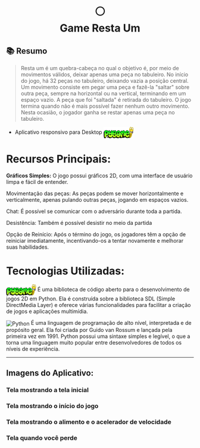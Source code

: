 <h1 align="center">
⚪<br>Game Resta Um
</h1>

## 📚 Resumo

> Resta um é um quebra-cabeça no qual o objetivo é, por meio de movimentos válidos, deixar apenas uma peça no tabuleiro. No início do jogo, há 32 peças no tabuleiro, deixando vazia a posição central. Um movimento consiste em pegar uma peça e fazê-la "saltar" sobre outra peça, sempre na horizontal ou na vertical, terminando em um espaço vazio. A peça que foi "saltada" é retirada do tabuleiro. O jogo termina quando não é mais possível fazer nenhum outro movimento. Nesta ocasião, o jogador ganha se restar apenas uma peça no tabuleiro.

- Aplicativo responsivo para Desktop <img align="center" alt="Android" height="30" width="80" src="https://github.com/MateusMaccos/SnakeGame/blob/main/images/pygame_logo.png">

# Recursos Principais:

**Gráficos Simples:** O jogo possui gráficos 2D, com uma interface de usuário limpa e fácil de entender.

Movimentação das peças: As peças podem se mover horizontalmente e verticalmente, apenas pulando outras peças, jogando em espaços vazios.

Chat: É possível se comunicar com o adversário durante toda a partida.

Desistência: Também é possível desistir no meio da partida

Opção de Reinício: Após o término do jogo, os jogadores têm a opção de reiniciar imediatamente, incentivando-os a tentar novamente e melhorar suas habilidades.

# Tecnologias Utilizadas:

<img align="center" alt="Pygame" height="30" width="80" src="https://github.com/MateusMaccos/SnakeGame/blob/main/images/pygame_logo.png"> É uma biblioteca de código aberto para o desenvolvimento de jogos 2D em Python. Ela é construída sobre a biblioteca SDL (Simple DirectMedia Layer) e oferece várias funcionalidades para facilitar a criação de jogos e aplicações multimídia.

<img align="center" alt="Python" height="30" width="30" src="https://upload.wikimedia.org/wikipedia/commons/thumb/c/c3/Python-logo-notext.svg/935px-Python-logo-notext.svg.png"> É uma linguagem de programação de alto nível, interpretada e de propósito geral. Ela foi criada por Guido van Rossum e lançada pela primeira vez em 1991. Python possui uma sintaxe simples e legível, o que a torna uma linguagem muito popular entre desenvolvedores de todos os níveis de experiência.

---

## Imagens do Aplicativo:

### Tela mostrando a tela inicial


### Tela mostrando o início do jogo


### Tela mostrando o alimento e o acelerador de velocidade


### Tela quando você perde

